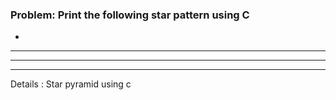 ### Problem: Print the following star pattern using C 
   *
  ***
 ******
********
Details : Star pyramid using c
